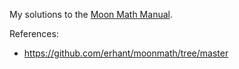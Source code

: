 My solutions to the [Moon Math Manual](https://github.com/LeastAuthority/moonmath-manual).

References: 
  * https://github.com/erhant/moonmath/tree/master